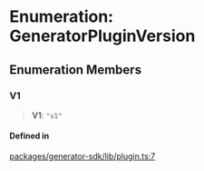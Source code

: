 # Enumeration: GeneratorPluginVersion

## Enumeration Members

### V1

> **V1**: `"v1"`

#### Defined in

[packages/generator-sdk/lib/plugin.ts:7](https://github.com/andreisergiu98/baeta/blob/4c16a2c8fa14b6d48e42b6a2c2893542bd64b987/packages/generator-sdk/lib/plugin.ts#L7)
